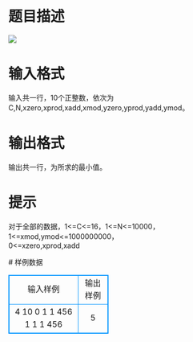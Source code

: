# 

 
 # 题目描述 
<p>
<img border="0" src="/source/joyoi/tyvj-2726/img/aHR0cDovL3d3dy5qb3lvaS5jbi9wcm9ibGVtL3R5dmotMjcyNi9wcm9ibGVtc19pbWFnZXMvMzIyNy8xOTYzLmpwZw==.jpg"> </p> 

 
 # 输入格式 
<p>
输入共一行，10个正整数，依次为<br>C,N,xzero,xprod,xadd,xmod,yzero,yprod,yadd,ymod。 </p> 

 
 # 输出格式 
<p>
输出共一行，为所求的最小值。 </p> 

 
 # 提示 
<p>
对于全部的数据，1<=C<=16，1<=N<=10000，1<=xmod,ymod<=1000000000，<br>0<=xzero,xprod,xadd<xmod，0<=yzero,yprod,yadd<ymod。 <br> </p> 
# 样例数据
<style>
        table,table tr th, table tr td { border:1px solid #0094ff; }
        table { width: 200px; min-height: 25px; line-height: 25px; text-align: center; border-collapse: collapse;}   
    </style>
<table>
	<tr>
		<td>输入样例</td>
		<td>输出样例</td>
	</tr>
<tr><td>4 10 0 1 1 456 1 1 1 456 </td><td>5 </td></tr></table>
